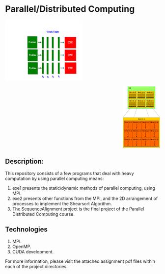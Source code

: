 # **Parallel/Distributed Computing** #

<p align="left">
  <img width=250 height=200 src="pdc.gif">
</p>

<p align="right">
  <img width=120 height=200 src="cuda.png">
</p>

## Description: ##
This repository consists of a few programs that deal with heavy computation by using parallel computing means:
1. exe1 presents the static\dynamic methods of parallel computing, using MPI.
2. exe2 presents other functions from the MPI, and the 2D arrangement of processes to implement the Shearsort Algorithm.
3. The SequenceAlignment project is the final project of the Parallel Distributed Computing course.

## Technologies ##
1. MPI.
2. OpenMP.
3. CUDA development.

For more information, please visit the attached assignment pdf files within each of the project directories.